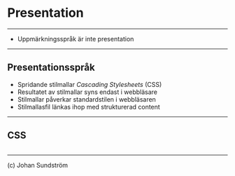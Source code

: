 # Presentation

---

* Uppmärkningsspråk är inte presentation

---

## Presentationsspråk

* Spridande stilmallar *Cascading Stylesheets* (CSS)
* Resultatet av stilmallar syns endast i webbläsare
* Stilmallar påverkar standardstilen i webbläsaren
* Stilmallasfil länkas ihop med strukturerad content

---

## CSS

<pre><code class="language-html" data-trim><script type="text/template">
body {  background-color: red; }
h1 { color: blue; }
p { font-family: Arial, Helvetica, sans-serif; }
</script></code></pre>

---

(c) Johan Sundström